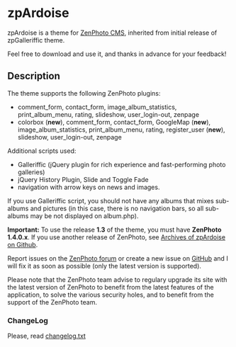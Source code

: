 zpArdoise 
============

zpArdoise is a theme for [ZenPhoto CMS](http://www.zenphoto.org), inherited from initial release of zpGalleriffic theme.

Feel free to download and use it, and thanks in advance for your feedback!

Description
-----------

The theme supports the following ZenPhoto plugins:
- comment_form, contact_form, image_album_statistics, print_album_menu, rating, slideshow, user_login-out, zenpage
- colorbox (**new**), comment_form, contact_form, GoogleMap (**new**), image_album_statistics, print_album_menu, rating, register_user (**new**), slideshow, user_login-out, zenpage

Additional scripts used:
- Galleriffic (jQuery plugin for rich experience and fast-performing photo galleries)
- jQuery History Plugin, Slide and Toggle Fade
- navigation with arrow keys on news and images.

If you use Galleriffic script, you should not have any albums that mixes sub-albums and pictures (in this case, there is no navigation bars, so all sub-albums may be not displayed on album.php).

**Important:** To use the release **1.3** of the theme, you must have **ZenPhoto 1.4.0.x**.
If you use another release of ZenPhoto, see [Archives of zpArdoise on Github](https://github.com/vincent3569/zpArdoise/releases).

Report issues on the [ZenPhoto forum](http://www.zenphoto.org/support/) or create a new issue on [GitHub](https://github.com/vincent3569/zpArdoise/issues) and I will fix it as soon as possible (only the latest version is supported).

Please note that the ZenPhoto team advise to regulary upgrade its site with the latest version of ZenPhoto to benefit from the latest features of the application, to solve the various security holes, and to benefit from the support of the ZenPhoto team.

### ChangeLog
Please, read [changelog.txt](https://github.com/vincent3569/zpArdoise/blob/master/changelog.txt)
